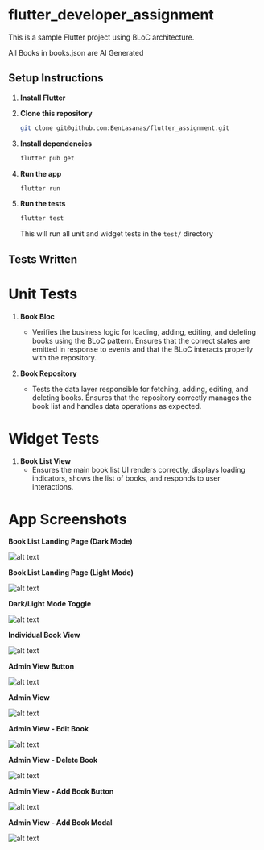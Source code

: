 
# flutter_developer_assignment

This is a sample Flutter project using BLoC architecture.

All Books in books.json are AI Generated

## Setup Instructions

1. **Install Flutter**

2. **Clone this repository**
   ```sh
   git clone git@github.com:BenLasanas/flutter_assignment.git
   ```

3. **Install dependencies**
   ```sh
   flutter pub get
   ```

4. **Run the app**
   ```sh
   flutter run
   ```

5. **Run the tests**
   ```sh
   flutter test
   ```
   This will run all unit and widget tests in the `test/` directory


## Tests Written

# Unit Tests
1. **Book Bloc**
   - Verifies the business logic for loading, adding, editing, and deleting books using the BLoC pattern. Ensures that the correct states are emitted in response to events and that the BLoC interacts properly with the repository.

2. **Book Repository**
   - Tests the data layer responsible for fetching, adding, editing, and deleting books. Ensures that the repository correctly manages the book list and handles data operations as expected.

# Widget Tests
1. **Book List View**
   - Ensures the main book list UI renders correctly, displays loading indicators, shows the list of books, and responds to user interactions.

# App Screenshots
**Book List Landing Page (Dark Mode)**

![alt text](image.png)

**Book List Landing Page (Light Mode)**

![alt text](image-2.png)

**Dark/Light Mode Toggle**

![alt text](image-1.png)

**Individual Book View**

![alt text](image-3.png)

**Admin View Button**

![alt text](image-4.png)

**Admin View**

![alt text](image-5.png)

**Admin View - Edit Book**

![alt text](image-6.png)

**Admin View - Delete Book**

![alt text](image-7.png)

**Admin View - Add Book Button** 

![alt text](image-8.png)

**Admin View - Add Book Modal**

![alt text](image-9.png)
